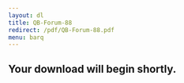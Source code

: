 ```yaml
---
layout: dl
title: QB-Forum-88
redirect: /pdf/QB-Forum-88.pdf
menu: barq
---
```

## Your download will begin shortly.
